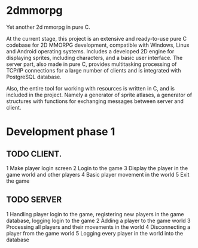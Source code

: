 # 2dmmorpg
Yet another 2d mmorpg in pure C.

At the current stage, this project is an extensive and ready-to-use pure C codebase for 2D MMORPG development, compatible with Windows, Linux and Android operating systems. Includes a developed 2D engine for displaying sprites, including characters, and a basic user interface. The server part, also made in pure C, provides multitasking processing of TCP/IP connections for a large number of clients and is integrated with PostgreSQL database. 

Also, the entire tool for working with resources is written in C,
and is included in the project. Namely a generator of sprite atlases, a generator of structures with functions for exchanging messages between server and client. 

# Development phase 1

## TODO CLIENT.
1 Make player login screen
2 Login to the game 
3 Display the player in the game world and other players
4 Basic player movement in the world
5 Exit the game

## TODO SERVER
1 Handling player login to the game, registering new players in the game database, logging login to the game
2 Adding a player to the game world
3 Processing all players and their movements in the world
4 Disconnecting a player from the game world
5 Logging every player in the world into the database

